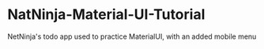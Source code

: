 # NatNinja-Material-UI-Tutorial
NetNinja's todo app used to practice MaterialUI, with an added mobile menu
